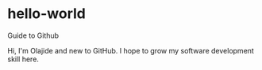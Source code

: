 # hello-world
Guide to Github

Hi,
I'm Olajide and new to GitHub.
I hope to grow my software development skill here.
